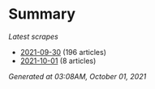 # Summary
*Latest scrapes*
* [2021-09-30](https://github.com/nuuuwan/news_lk/blob/data/news_lk.2021-09-30.json) (196 articles)
* [2021-10-01](https://github.com/nuuuwan/news_lk/blob/data/news_lk.2021-10-01.json) (8 articles)

*Generated at 03:08AM, October 01, 2021*